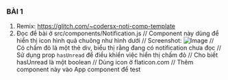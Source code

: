 ### BÀI 1 
1) Remix: https://glitch.com/~codersx-noti-comp-template
2) Đọc đề bài ở src/components/Notification.js
    // Component này dùng để hiển thị icon hình quả chuông như hình dưới
    // Screenshot: ![Image](https://cdn.glitch.com/6ecf0067-b2e5-4d35-b27d-e91d326d2da4%2FPasted_Image_4_20_20__8_35_PM.png?v=1587382516834)
    // Có chấm đỏ là một thẻ div, biểu thị rằng đang có notification chưa đọc
    // Sử dụng prop `hasUnread` để điều khiển việc hiển thị chấm đỏ
    // Cho biết hasUnread là một boolean
    // Dùng icon ở flaticon.com
    // Thêm component này vào App component để test